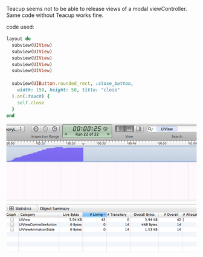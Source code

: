 Teacup seems not to be able to release views of a modal viewController.
Same code without Teacup works fine.

code used:
```ruby
layout do
  subview(UIView)
  subview(UIView)
  subview(UIView)
  subview(UIView)
  subview(UIView)
  
  subview(UIButton.rounded_rect, :close_button,
    width: 150, height: 50, title: "close"
  ).on(:touch) {
    self.close
  }
end
```

![Alt text](screenshot.png)